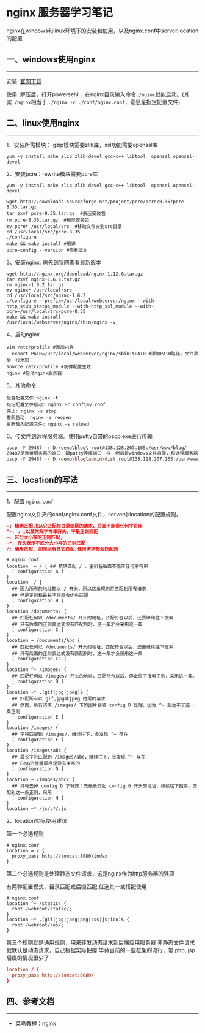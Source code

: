 <!-- 2017/6/18  -->

# nginx 服务器学习笔记

nginx在windows和linux环境下的安装和使用，以及nginx.conf中server.location的配置

## 一、windows使用nginx

---

安装: [官网下载](http://nginx.org/en/download.html ) 

使用: 解压后，打开powersehll，在nginx目录输入命令`./nginx`就能启动。(其实`./nginx`相当于 `./nginx -c ./conf/nginx.conf`，意思是指定配置文件)

## 二、linux使用nginx

---

1、安装所需模块： gzip模块需要zlib库，ssl功能需要openssl库

```yum -y install make zlib zlib-devel gcc-c++ libtool  openssl openssl-devel```

2、安装pcre：rewrite模块需要pcre库

`yum -y install make zlib zlib-devel gcc-c++ libtool  openssl openssl-devel`

```shell
wget http://downloads.sourceforge.net/project/pcre/pcre/8.35/pcre-8.35.tar.gz
tar zxvf pcre-8.35.tar.gz  #解压安装包
rm pcre-8.35.tar.gz  #删除安装包
mv pcre* /usr/local/src  #移动文件夹到src目录
cd /usr/local/src/pcre-8.35
./configure 
make && make install #编译
pcre-config --version #查看版本
```

3、安装nginx: 需先到官网查看最新版本

```shell
wget http://nginx.org/download/nginx-1.12.0.tar.gz
tar zxvf nginx-1.6.2.tar.gz
rm nginx-1.6.2.tar.gz
mv nginx* /usr/local/src
cd /usr/local/src/nginx-1.6.2
./configure --prefix=/usr/local/webserver/nginx --with-http_stub_status_module --with-http_ssl_module --with-pcre=/usr/local/src/pcre-8.35
make && make install
/usr/local/webserver/nginx/sbin/nginx -v
```

4、启动nginx

```shell
vim /etc/profile #添加内容
  export PATH=/usr/local/webserver/nginx/sbin:$PATH #添加PATH路径，文件最后一行添加
source /etc/profile #使得配置生效
nginx #启动nginx服务器
```

5、其他命令

```shell
检查配置文件:nginx -t
指定配置文件启动: nginx -c conf\my.conf
停止: nginx -s stop
重新启动: nginx -s reopen
重新载入配置文件: nginx -s reload
```

6、传文件到远程服务器。使用putty自带的pscp.exe进行传输

```bash
pscp -P 29487 -r D:\demo\blog\ root@138.128.207.165:/usr/www/blog/
29487是连接服务器的端口，跟putty连接端口一样，然后是windows文件目录，和远程服务器目录(用root访问)
pscp -P 29487 -r D:\demo\blog\admin\dist root@138.128.207.165:/usr/www/blog/admin/
```

## 三、location的写法

---

1、配置 `nginx.conf`

配置nginx文件夹的conf/nginx.conf文件，server中location的配置规则。

```nginx.conf
=: 精确匹配,如A只匹配根目录结尾的请求，后面不能带任何字符串
^~: uri以某常规字符串开头，不是正则匹配
~: 区分大小写的正则匹配;
~*: 开头表示不区分大小写的正则匹配
/: 通用匹配, 如果没有其它匹配,任何请求都会匹配到
```

```shell
# nginx.conf
location  = / { ## 精确匹配 / ，主机名后面不能带任何字符串
  [ configuration A ] 
}
location  / {
  ## 因为所有的地址都以 / 开头，所以这条规则将匹配到所有请求
  ## 但是正则和最长字符串会优先匹配
  [ configuration B ] 
}
location /documents/ {
  ## 匹配任何以 /documents/ 开头的地址，匹配符合以后，还要继续往下搜索
  ## 只有后面的正则表达式没有匹配到时，这一条才会采用这一条
  [ configuration C ] 
}
location ~ /documents/Abc {
  ## 匹配任何以 /documents/ 开头的地址，匹配符合以后，还要继续往下搜索
  ## 只有后面的正则表达式没有匹配到时，这一条才会采用这一条
  [ configuration CC ] 
}
location ^~ /images/ {
  ## 匹配任何以 /images/ 开头的地址，匹配符合以后，停止往下搜索正则，采用这一条。
  [ configuration D ] 
}
location ~* .(gif|jpg|jpeg)$ {
  ## 匹配所有以 gif,jpg或jpeg 结尾的请求
  ## 然而，所有请求 /images/ 下的图片会被 config D 处理，因为 ^~ 到达不了这一条正则
  [ configuration E ] 
}
location /images/ {
  ## 字符匹配到 /images/，继续往下，会发现 ^~ 存在
  [ configuration F ] 
}
location /images/abc {  
  ## 最长字符匹配到 /images/abc，继续往下，会发现 ^~ 存在
  ## F与G的放置顺序是没有关系的
  [ configuration G ] 
}
location ~ /images/abc/ {
  ## 只有去掉 config D 才有效：先最长匹配 config G 开头的地址，继续往下搜索，匹配到这一条正则，采用
  [ configuration H ] 
}
location ~* /js/.*/.js
```

2、location实际使用建议

第一个必选规则

```shell
# nginx.conf
location = / {
  proxy_pass http://tomcat:8080/index
}
```

第二个必选规则是处理静态文件请求，这是nginx作为http服务器的强项

有两种配置模式，目录匹配或后缀匹配,任选其一或搭配使用

```shell
# nginx.conf
location ^~ /static/ {
  root /webroot/static/;
}
location ~* .(gif|jpg|jpeg|png|css|js|ico)$ {
  root /webroot/res/;
}

```

第三个规则就是通用规则，用来转发动态请求到后端应用服务器
非静态文件请求就默认是动态请求，自己根据实际把握
毕竟目前的一些框架的流行，带.php,.jsp后缀的情况很少了

```nginx.conf
location / {
  proxy_pass http://tomcat:8080/
}
```

## 四、参考文档

---

- [菜鸟教程：nginx](http://www.runoob.com/linux/nginx-install-setup.html)</br>
